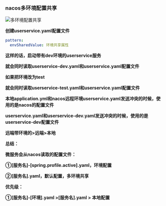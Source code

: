 ### nacos多环境配置共享



![多环境配置共享](E:\笔记整理\微服务技术\图解\多环境配置共享.png)



**创建userservice.yaml配置文件**

```yaml
pattern:
  envSharedValue: 环境共享属性
```



**这样的话，启动带有dev环境的userservice服务**

**就会同时读取userservice-dev.yaml和userservice.yaml配置文件**



**如果把环境改为test**

**就会同时读取userservice-test.yaml和userservice.yaml配置文件**



**本地application.yml和nacos远程环境userservice.yaml发送冲突的时候，使用的是nacos的配置文件**

**userservice.yaml和userservice-dev.yaml发送冲突的时候，使用的是userservice-dev配置文件**



**远端带环境的>远端>本地**



**总结：**

**微服务会从nacos读取的配置文件：**

**①[服务名]-[spring.profile.active].yaml，环境配置**

**②[服务名].yaml，默认配置，多环境共享**

**优先级：**

**①[服务名]-[环境].yaml >[服务名].yaml > 本地配置**